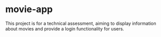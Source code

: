 # movie-app
This project is for a technical assessment, aiming to display information about movies and provide a login functionality for users.
